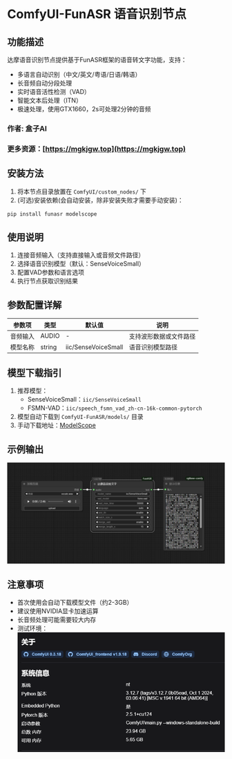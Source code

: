 # ComfyUI-FunASR 语音识别节点

## 功能描述

达摩语音识别节点提供基于FunASR框架的语音转文字功能，支持：

- 多语言自动识别（中文/英文/粤语/日语/韩语）
- 长音频自动分段处理
- 实时语音活性检测（VAD）
- 智能文本后处理（ITN）
- 极速处理，使用GTX1660，2s可处理2分钟的音频


### 作者: 盒子AI
### 更多资源：[https://mgkjgw.top](https://mgkjgw.top)  



## 安装方法

1. 将本节点目录放置在 `ComfyUI/custom_nodes/` 下
2. (可选)安装依赖(会自动安装，除非安装失败才需要手动安装)：

```bash
pip install funasr modelscope
```

## 使用说明

1. 连接音频输入（支持直接输入或音频文件路径）
2. 选择语音识别模型（默认：SenseVoiceSmall）
3. 配置VAD参数和语言选项
4. 执行节点获取识别结果

## 参数配置详解

| 参数项           | 类型           | 默认值              | 说明                   |
| ------------------ | ---------------- | --------------------- | ------------------------ |
| 音频输入         | AUDIO          | -                   | 支持波形数据或文件路径 |
| 模型名称         | string         | iic/SenseVoiceSmall | 语音识别模型路径       |
## 模型下载指引

1. 推荐模型：
   - SenseVoiceSmall：`iic/SenseVoiceSmall`
   - FSMN-VAD：`iic/speech_fsmn_vad_zh-cn-16k-common-pytorch`
2. 模型自动下载到 `ComfyUI-FunASR/models/` 目录
3. 手动下载地址：[ModelScope](https://modelscope.cn/models/iic/SenseVoiceSmall)

## 示例输出  

![](assets/20250306_153420_image.png)


## 注意事项

- 首次使用会自动下载模型文件（约2-3GB）
- 建议使用NVIDIA显卡加速运算
- 长音频处理可能需要较大内存
- 测试环境：  
![](assets/20250306_153627_image.png)